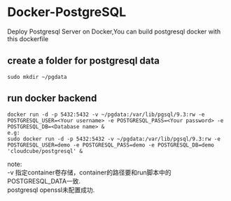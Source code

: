 Docker-PostgreSQL
==========

Deploy Postgresql Server on Docker,You can build postgresql docker with this dockerfile  

## create a folder for postgresql data  
```
sudo mkdir ~/pgdata  
```
## run docker backend  
```
docker run -d -p 5432:5432 -v ~/pgdata:/var/lib/pgsql/9.3:rw -e POSTGRESQL_USER=<Your username> -e POSTGRESQL_PASS=<Your password> -e POSTGRESQL_DB=<Database name> &   
e.g:  
sudo docker run -d -p 5432:5432 -v ~/pgdata:/var/lib/pgsql/9.3:rw -e POSTGRESQL_USER=demo -e POSTGRESQL_PASS=demo -e POSTGRESQL_DB=demo 'cloudcube/postgresql' &  
```

note:  
-v 指定container卷存储，container的路径要和run脚本中的POSTGRESQL_DATA一致.  
postgresql openssl未配置成功.  


